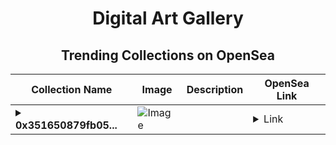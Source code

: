 <div align="center">

# Digital Art Gallery

## Trending Collections on OpenSea

| Collection Name                       | Image                                                                                     | Description                       | OpenSea Link                                                                                          |
|---------------------------------------|-------------------------------------------------------------------------------------------|-----------------------------------|--------------------------------------------------------------------------------------------------------|
| **<details><summary>0x351650879fb05...</summary>0x351650879fb0508a5b68f1e9938fe55b4595b2c3</details>** | ![Image](https://i2.seadn.io/optimism/0xaa5a57aea0360a3ef97ca3dbd730dfef1fef5765/0553b06cfcbe6ba9b1e38bdc613fda/0e0553b06cfcbe6ba9b1e38bdc613fda.jpeg?w=200&auto=format) |  | <details><summary>Link</summary>[0x351650879fb0508a5b68f1e9938fe55b4595b2c3](https://opensea.io/collection/0x351650879fb0508a5b68f1e9938fe55b4595b2c3)</details> |

</div>
